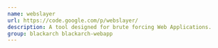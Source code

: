 ```yaml
---
name: webslayer
url: https://code.google.com/p/webslayer/
description: A tool designed for brute forcing Web Applications.
group: blackarch blackarch-webapp
---
```

